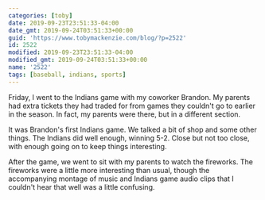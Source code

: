 ```yaml
---
categories: [toby]
date: 2019-09-23T23:51:33-04:00
date_gmt: 2019-09-24T03:51:33+00:00
guid: 'https://www.tobymackenzie.com/blog/?p=2522'
id: 2522
modified: 2019-09-23T23:51:33-04:00
modified_gmt: 2019-09-24T03:51:33+00:00
name: '2522'
tags: [baseball, indians, sports]
---
```


Friday, I went to the Indians game with my coworker Brandon.<!--more-->  My parents had extra tickets they had traded for from games they couldn't go to earlier in the season.  In fact, my parents were there, but in a different section.

It was Brandon's first Indians game.  We talked a bit of shop and some other things.  The Indians did well enough, winning 5-2.  Close but not too close, with enough going on to keep things interesting.

After the game, we went to sit with my parents to watch the fireworks.  The fireworks were a little more interesting than usual, though the accompanying montage of music and Indians game audio clips that I couldn't hear that well was a little confusing.
